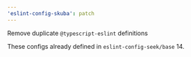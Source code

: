 ```yaml
---
'eslint-config-skuba': patch
---
```


Remove duplicate `@typescript-eslint` definitions

These configs already defined in `eslint-config-seek/base` 14.
